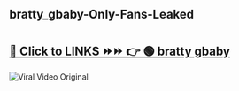 
 ## bratty_gbaby-Only-Fans-Leaked

# <h2><a href="https://clipsfans.com/bratty_gbaby&ref=git">🔗 Click to LINKS ⏩⏩ 👉 🟢 bratty gbaby </a></h2>

<a href="https://clipsfans.com/bratty_gbaby&ref=git" rel="nofollow" data-target="animated-image.originalLink"><img src="https://i.ibb.co.com/xMMVF88/686577567.gif" alt="Viral Video Original" style="max-width: 100%; display: inline-block;" data-target="animated-image.originalImage"></a>
